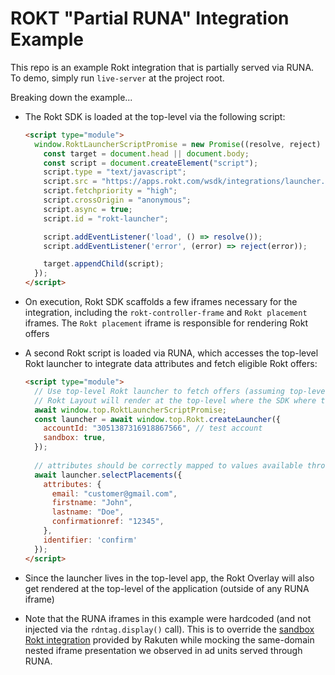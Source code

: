 # ROKT "Partial RUNA" Integration Example

This repo is an example Rokt integration that is partially served via RUNA. To demo, simply run `live-server` at the project root.

Breaking down the example...
- The Rokt SDK is loaded at the top-level via the following script:

  ```html
  <script type="module">
    window.RoktLauncherScriptPromise = new Promise((resolve, reject) => {
      const target = document.head || document.body;
      const script = document.createElement("script");
      script.type = "text/javascript";
      script.src = "https://apps.rokt.com/wsdk/integrations/launcher.js";
      script.fetchpriority = "high";
      script.crossOrigin = "anonymous";
      script.async = true;
      script.id = "rokt-launcher";
  
      script.addEventListener('load', () => resolve());
      script.addEventListener('error', (error) => reject(error));
  
      target.appendChild(script);
    });
  </script>
  ```
- On execution, Rokt SDK scaffolds a few iframes necessary for the integration, including the `rokt-controller-frame` and `Rokt placement` iframes. The `Rokt placement` iframe is responsible for rendering Rokt offers 
- A second Rokt script is loaded via RUNA, which accesses the top-level Rokt launcher to integrate data attributes and fetch eligible Rokt offers:
  ```html
  <script type="module">
    // Use top-level Rokt launcher to fetch offers (assuming top-level app and iframes share same-domain)
    // Rokt Layout will render at the top-level where the SDK where the rokt-contorller-frame exists
    await window.top.RoktLauncherScriptPromise;
    const launcher = await window.top.Rokt.createLauncher({
      accountId: "3051387316918867566", // test account
      sandbox: true,
    });
    
    // attributes should be correctly mapped to values available through RUNA
    await launcher.selectPlacements({
      attributes: {
        email: "customer@gmail.com",
        firstname: "John",
        lastname: "Doe",
        confirmationref: "12345",
      },
      identifier: 'confirm'
    });
  </script>
  ```
- Since the launcher lives in the top-level app, the Rokt Overlay will also get rendered at the top-level of the application (outside of any RUNA iframe)
- Note that the RUNA iframes in this example were hardcoded (and not injected via the `rdntag.display()` call). This is to override the [sandbox Rokt integration](https://storage.googleapis.com/rssp-dev-cdn/test/rokt2.html) provided by Rakuten while mocking the same-domain nested iframe presentation we observed in ad units served through RUNA.